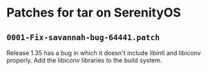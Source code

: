 # Patches for tar on SerenityOS

## `0001-Fix-savannah-bug-64441.patch`

Release 1.35 has a bug in which it doesn't include libintl and libiconv
properly. Add the libiconv libraries to the build system.
